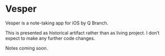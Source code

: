 # Vesper

Vesper is a note-taking app for iOS by Q Branch.

This is presented as historical artifact rather than as living project. I don’t expect to make any further code changes.

Notes coming soon.